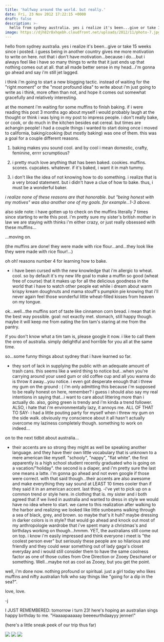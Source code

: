 ```yaml
---
title: 'halfway around the world. but really.'
date: Fri, 23 Nov 2012 17:22:15 +0000
draft: false
description: >-
  hello from sydney australia. yes i realize it's been...give or take 15 weeks since i posted. i guess being in another country gives me more motivation to write on here.
image: https://djh82r8xhqebh.cloudfront.net/uploads/2012/11/photo-7.jpg
---
```


hello from sydney australia. yes i realize it's been...give or take 15 weeks since i posted. i guess being in another country gives me more motivation to write on here. not that i don't have motivation...because i do....but i always feel like i have so many things to write that it just ends up that nothing comes out at all. that all made better sense in my head...i'm gonna go ahead and say i'm still jet lagged.

i think i'm going to start a new blogging tactic. instead of waiting for the "right moment" or the "most profound idea" to write about i'm just going to write as i think, more often than not, and hope it comes out somewhat gracefully and relatively interesting.

at the moment i'm waiting for some muffins to finish baking. if i were reading this post 3 months ago about myself i would probably laugh at the thought or think i was lying in my post to impress people. i don't really bake, or cook, or do much in the kitchen besides eat cereal. but times are achangin people! i had a couple things i wanted to start doing once i moved to california, baking/cooking (but mostly baking) was one of them. this was a goal for a couple different reasons.

1. baking makes you sound cool. and by cool i mean domestic, crafty, feminine, errrr scrumptious?

2. i pretty much love anything that has been baked. cookies. muffins. scones. cupcakes. whatever. if it's baked, i want it in mah tummy.

3. i don't like the idea of not knowing how to do something. i realize that is a very broad statement. but i didn't have a clue of how to bake. thus, i must be a wonderful baker.

*i realize none of these reasons are that honorable. but "being honest with my motives" was also another one of my goals. for example...1-3 above.*

also side note: i have gotten up to check on the muffins literally 7 times since starting to write this post. i'm pretty sure my sister's british mother in law we are staying with thinks i'm either crazy, or just really obsessed with these muffins...

...moving on.

(the muffins are done! they were made with rice flour...and...they look like they were made with rice flour!...)

oh oh! reasons number 4 for learning how to bake.

- i have been cursed with the new knowledge that i'm allergic to wheat. cool. so by default it's my new life goal to make a muffin so good (wheat free of course) that it makes up for all the delicious goodness in the world that i have to watch other people eat while i dream about warm krispy kream doughnuts and mama stouff's pumpkin pie knowing that i'll never again feel those wonderful little wheat-filled kisses from heaven on my tongue.

ok...well...the muffins sort of taste like cinnamon corn bread. i mean that in the best way possible. goal: not exactly met. stomach, still happy though. maybe it will keep me from eating the tim tam's staring at me from the pantry.

if you don't know what a tim tam is, please google it now. i like to call them the oreo of australia. simply delightful and horrible for you all at the same time.

so...some funny things about sydney that i have learned so far.

- they sort of lack in supplying the public with an adequate amount of trash cans. this seems like a weird thing to notice but...when you're carrying around your used gum or old coffee cup and all you wanna do is throw it away...you notice. i even got desperate enough that i threw my gum on the ground : ( i'm only admitting this because i'm supposed to be really honest on here, remember? i guess i should also say my real intentions in saying that...i want to care about littering more than i actually do. also, going green is trendy and i'm kinda a trend follower. ALSO, i hate that i'm environmentally lazy, it annoys me. ALL OF THAT TO SAY- i had a little pouting party for myself when i threw my gum on the side walk. obviously my conscience about it all hasn't actually overcome my laziness completely though. something to work on indeed...

on to the next tidbit about australia...

- their accents are so strong they might as well be speaking another language. and they have their own little vocabulary that is unknown to a mere american like myself. "schooly", "nappy", "flat white". the first apparently is a high school student recently graduated who is going on a vacation/"holiday". the second is a diaper, and i'm pretty sure the last one means a latte. i'm gonna go ahead and not even google if those were correct. with that said though...their accents are also awesome and make everything they say sound at LEAST 10 times cooler than if they said it in an american accent. last thing. -i've yet to pick up on a common trend or style here. in clothing that is. my sister and i both agreed that if we lived in australia and wanted to dress in style we would have no idea where to start. we came to this realization after walking to the harbor and realizing we looked like little sunbeams walking through a sea of black, grey, and brown. so maybe that's it huh? maybe dressing in darker colors is in style? that would go ahead and knock out most of my anthropologie wardrobe that i've spent many a christmas's and birthdays working on though...hmmm. YET, the australians still come out on top. i know i'm easily impressed and think everyone i meet is "the coolest person ever" but seriously these people are so hilarious and friendly and they could wear something out of lady gaga's closet everyday and i would still consider them to have the same coolness factor as one of those cuties from One Direction or Zooey Deschanel or something. Well...maybe not as cool as Zooey, but you get the point.

well, i'm done now. nothing profound or spiritual. just a girl today who likes muffins and nifty australian folk who say things like "going for a dip in the sea?".

love, love.

-j

I JUST REMEMBERED: tomorrow i turn 23! here's hoping an australian sings happy birthday to me. "Haaaapaaaaay beeeeurthdaayyy jenner!"

(here's a little sneak peek of our trip thus far)

![](https://djh82r8xhqebh.cloudfront.net/uploads/2012/11/photo-7.jpg)
![](https://djh82r8xhqebh.cloudfront.net/uploads/2012/11/photo-6.jpg)
![](https://djh82r8xhqebh.cloudfront.net/uploads/2012/11/photo-8.jpg)